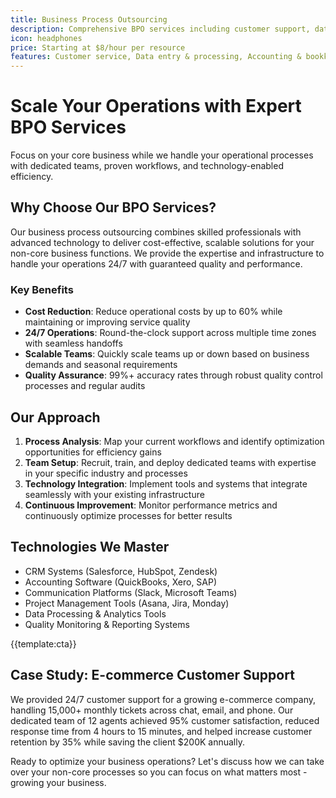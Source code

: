 ```yaml
---
title: Business Process Outsourcing
description: Comprehensive BPO services including customer support, data processing, accounting, HR operations, and back-office functions with 24/7 availability
icon: headphones
price: Starting at $8/hour per resource
features: Customer service, Data entry & processing, Accounting & bookkeeping, HR & payroll, Lead generation, Content moderation, Virtual assistance, Quality assurance
---
```


# Scale Your Operations with Expert BPO Services

Focus on your core business while we handle your operational processes with dedicated teams, proven workflows, and technology-enabled efficiency.

## Why Choose Our BPO Services?

Our business process outsourcing combines skilled professionals with advanced technology to deliver cost-effective, scalable solutions for your non-core business functions. We provide the expertise and infrastructure to handle your operations 24/7 with guaranteed quality and performance.

### Key Benefits

- **Cost Reduction**: Reduce operational costs by up to 60% while maintaining or improving service quality
- **24/7 Operations**: Round-the-clock support across multiple time zones with seamless handoffs
- **Scalable Teams**: Quickly scale teams up or down based on business demands and seasonal requirements
- **Quality Assurance**: 99%+ accuracy rates through robust quality control processes and regular audits

## Our Approach

1. **Process Analysis**: Map your current workflows and identify optimization opportunities for efficiency gains
2. **Team Setup**: Recruit, train, and deploy dedicated teams with expertise in your specific industry and processes
3. **Technology Integration**: Implement tools and systems that integrate seamlessly with your existing infrastructure
4. **Continuous Improvement**: Monitor performance metrics and continuously optimize processes for better results

## Technologies We Master

- CRM Systems (Salesforce, HubSpot, Zendesk)
- Accounting Software (QuickBooks, Xero, SAP)
- Communication Platforms (Slack, Microsoft Teams)
- Project Management Tools (Asana, Jira, Monday)
- Data Processing & Analytics Tools
- Quality Monitoring & Reporting Systems

{{template:cta}}

## Case Study: E-commerce Customer Support

We provided 24/7 customer support for a growing e-commerce company, handling 15,000+ monthly tickets across chat, email, and phone. Our dedicated team of 12 agents achieved 95% customer satisfaction, reduced response time from 4 hours to 15 minutes, and helped increase customer retention by 35% while saving the client $200K annually.

Ready to optimize your business operations? Let's discuss how we can take over your non-core processes so you can focus on what matters most - growing your business.
